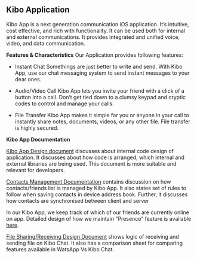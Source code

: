 ## Kibo Application ##
Kibo App is a next generation communication iOS application. It’s intuitive, cost effective, and rich with functionality. It can be used both for internal and external communications. It provides integrated and unified voice, video, and data communication.

**Features & Characteristics**
Our Application provides following features:

 - Instant Chat
 Somethings are just better to write and send. With Kibo App, use our chat messaging system to send instant messages to your dear ones.
 
 - Audio/Video Call
Kibo App lets you invite your friend with a click of a button into a call. Don’t get tied down to a clumsy keypad and cryptic codes to control and manage your calls.

 - File Transfer
 Kibo App makes it simple for you or anyone in your call to instantly share notes, documents, videos, or any other file. File transfer is highly secured.

**Kibo App Documentation**

[Kibo App Design document](https://github.com/Cloudkibo/iOS/blob/master/Documentation/sections/design.md) discusses about internal code design of application. It discusses about how code is arranged, which internal and external libraries are being used. This document is more suitable and relevant for developers.

[Contacts Management Documentation](https://github.com/Cloudkibo/iOS/blob/master/Documentation/sections/contacts.md) contains discussion on how contacts/friends list is managed by Kibo App. It also states set of rules to follow when saving contacts in device address book. Further, it discusses how contacts are synchronised between client and server

In our Kibo App, we keep track of which of our friends are currently online on app. Detailed design of how we maintain "Presence" feature is available [here](https://github.com/Cloudkibo/iOS/blob/master/Documentation/sections/PresenceOnlineOfflineDesign.md).




[File Sharing/Receiving Design Document](https://github.com/Cloudkibo/iOS/blob/master/Documentation/sections/fileDesign.md) shows logic of receiving and sending file on Kibo Chat. It also has a comparison sheet for comparing features available in WatsApp Vs Kibo Chat.